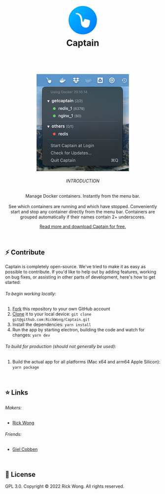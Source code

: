<h1 align="center">
  <img src="https://github.com/RickWong/Captain/blob/10.0.0-rc/public/Icon.png?v=2" width="100" alt="icon" draggable="false"><br>
  Captain
  <br>
  <br>
</h1>

<br>

<p align="center">  
  <img src="https://github.com/RickWong/Captain/blob/main/github_cover.png?v=2" width="300" alt="cover" draggable="false"><br>
  <h6 align="center">INTRODUCTION</h6>
  <p align="center">Manage Docker containers. Instantly from the menu bar. 
<br>
<br>See which containers are running and which have stopped. Conveniently start and stop any container directly from the menu bar. Containers are grouped automatically if their names contain 2+ underscores.</p>
  <p align="center"><a href="https://getcaptain.co">Read more and download Captain for free.</a></p>
</p>

<br>

## ⚡️ Contribute

Captain is completely open-source. We've tried to make it as easy as possible to
contribute. If you'd like to help out by adding features, working on bug fixes,
or assisting in other parts of development, here's how to get started:

###### To begin working locally:

1. [Fork](https://help.github.com/articles/fork-a-repo/) this repository to your
   own GitHub account
2. [Clone](https://help.github.com/articles/cloning-a-repository/) it to your
   local device: `git clone git@github.com:RickWong/Captain.git`
3. Install the dependencies: `yarn install`
4. Run the app by starting electron, building the code and watch for changes:
   `yarn dev`

###### To build for production (should not generally be used):
1. Build the actual app for all platforms (Mac x64 and arm64 Apple Silicon): `yarn package`

<br>

## ⭐️ Links

###### Makers:

* [Rick Wong](https://github.com/RickWong)

###### Friends:

* [Giel Cobben](https://github.com/gielcobben)

<br>

## 🔑 License

GPL 3.0. Copyright © 2022 Rick Wong. All rights reserved.
